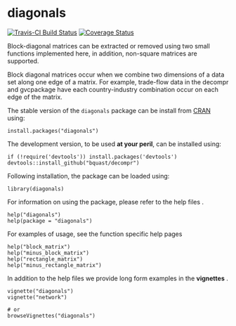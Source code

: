 # diagonals
[![Travis-CI Build Status](https://travis-ci.org/bquast/diagonals.svg?branch=master)](https://travis-ci.org/bquast/diagonals) 
[![Coverage Status](https://img.shields.io/coveralls/bquast/diagonals.svg)](https://coveralls.io/r/bquast/diagonals?branch=master)

Block-diagonal matrices can be extracted or removed using two small functions implemented here, in addition, non-square matrices are supported.

Block diagonal matrices occur when we combine two dimensions of a data set along one edge of a matrix. For example, trade-flow data in the decompr and gvcpackage have each country-industry combination occur on each edge of the matrix.

The stable version of the `diagonals` package can be install from [CRAN](http://cran.r-project.org/) using:

    install.packages("diagonals")


The development version, to be used **at your peril**, can be installed using:

    if (!require('devtools')) install.packages('devtools')
    devtools::install_github("bquast/decompr")

Following installation, the package can be loaded using:

    library(diagonals)

For information on using the package, please refer to the help files    .

    help("diagonals")
    help(package = "diagonals")
    
For examples of usage, see the function specific help pages

    help("block_matrix")
    help("minus_block_matrix")
    help("rectangle_matrix")
    help("minus_rectangle_matrix")

In addition to the help files we provide long form examples in the **vignettes** .

    vignette("diagonals")
    vignette("network")
    
    # or
    browseVignettes("diagonals")

    

